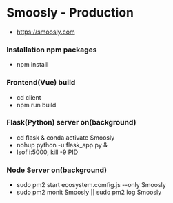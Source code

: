 # Smoosly - Production
- https://smoosly.com

### Installation npm packages
- npm install

### Frontend(Vue) build
- cd client
- npm run build

### Flask(Python) server on(background)
- cd flask & conda activate Smoosly
- nohup python -u flask_app.py &
- lsof i:5000, kill -9 PID

### Node Server on(background)
- sudo pm2 start ecosystem.comfig.js --only Smoosly
- sudo pm2 monit Smoosly || sudo pm2 log Smoosly
